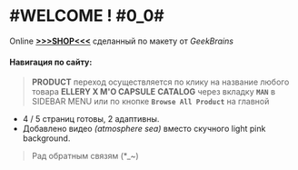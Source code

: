 # #WELCOME ! #0_0#
Online [**>>>SHOP<<<**](https://gooavel.github.io/HTML-SASS_PRO/) сделанный по макету  от _GeekBrains_
#### Навигация по сайту:
> **PRODUCT** переход осуществляется по клику на название любого товара **ELLERY X M'O CAPSULE** 
> **CATALOG** через вкладку **`MAN`** в SIDEBAR MENU или по кнопке **`Browse All Product`** на главной
- 4 / 5 страниц готовы, 2 адаптивны.
- Добавлено видео _(atmosphere sea)_ вместо скучного light pink background.

> Рад обратным связям (*_~)